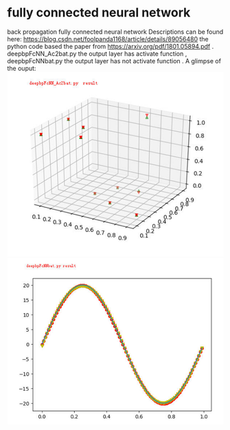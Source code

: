 # fully connected neural network
back propagation fully connected neural network 
Descriptions can be found here: https://blog.csdn.net/foolpanda1168/article/details/89056480
the python code based the paper from  https://arxiv.org/pdf/1801.05894.pdf  .
deepbpFcNN_Ac2bat.py  the output layer has  activate function ,
deepbpFcNNbat.py  the output layer has not activate function .
A glimpse of the ouput:
![image of deepbpFcNN_Ac2bat.py the output layer has  activate function  ](/image/deepbpFcNN_Ac2bat.jpg)
![image of deepbpFcNNbat.py  the output layer has not activate function ](/image/deepbpFcNNbat.jpg)
